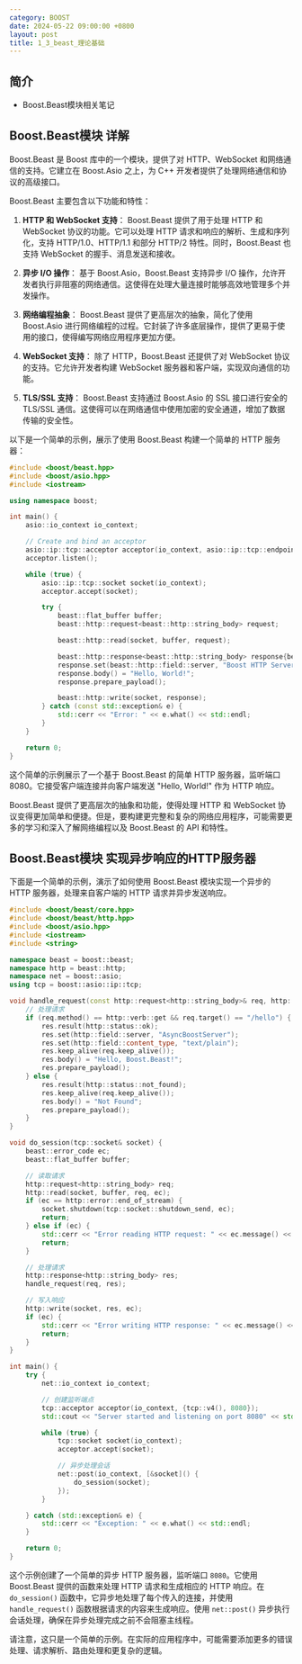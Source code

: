```yaml
---
category: BOOST
date: 2024-05-22 09:00:00 +0800
layout: post
title: 1_3_beast_理论基础
---
```

## 简介

+ Boost.Beast模块相关笔记

## Boost.Beast模块 详解

Boost.Beast 是 Boost 库中的一个模块，提供了对 HTTP、WebSocket 和网络通信的支持。它建立在 Boost.Asio 之上，为 C++ 开发者提供了处理网络通信和协议的高级接口。

Boost.Beast 主要包含以下功能和特性：

1. **HTTP 和 WebSocket 支持**：
   Boost.Beast 提供了用于处理 HTTP 和 WebSocket 协议的功能。它可以处理 HTTP 请求和响应的解析、生成和序列化，支持 HTTP/1.0、HTTP/1.1 和部分 HTTP/2 特性。同时，Boost.Beast 也支持 WebSocket 的握手、消息发送和接收。

2. **异步 I/O 操作**：
   基于 Boost.Asio，Boost.Beast 支持异步 I/O 操作，允许开发者执行非阻塞的网络通信。这使得在处理大量连接时能够高效地管理多个并发操作。

3. **网络编程抽象**：
   Boost.Beast 提供了更高层次的抽象，简化了使用 Boost.Asio 进行网络编程的过程。它封装了许多底层操作，提供了更易于使用的接口，使得编写网络应用程序更加方便。

4. **WebSocket 支持**：
   除了 HTTP，Boost.Beast 还提供了对 WebSocket 协议的支持。它允许开发者构建 WebSocket 服务器和客户端，实现双向通信的功能。

5. **TLS/SSL 支持**：
   Boost.Beast 支持通过 Boost.Asio 的 SSL 接口进行安全的 TLS/SSL 通信。这使得可以在网络通信中使用加密的安全通道，增加了数据传输的安全性。

以下是一个简单的示例，展示了使用 Boost.Beast 构建一个简单的 HTTP 服务器：

```cpp
#include <boost/beast.hpp>
#include <boost/asio.hpp>
#include <iostream>

using namespace boost;

int main() {
    asio::io_context io_context;

    // Create and bind an acceptor
    asio::ip::tcp::acceptor acceptor(io_context, asio::ip::tcp::endpoint(asio::ip::tcp::v4(), 8080));
    acceptor.listen();

    while (true) {
        asio::ip::tcp::socket socket(io_context);
        acceptor.accept(socket);

        try {
            beast::flat_buffer buffer;
            beast::http::request<beast::http::string_body> request;

            beast::http::read(socket, buffer, request);

            beast::http::response<beast::http::string_body> response{beast::http::status::ok, request.version()};
            response.set(beast::http::field::server, "Boost HTTP Server");
            response.body() = "Hello, World!";
            response.prepare_payload();

            beast::http::write(socket, response);
        } catch (const std::exception& e) {
            std::cerr << "Error: " << e.what() << std::endl;
        }
    }

    return 0;
}
```

这个简单的示例展示了一个基于 Boost.Beast 的简单 HTTP 服务器，监听端口 8080。它接受客户端连接并向客户端发送 "Hello, World!" 作为 HTTP 响应。

Boost.Beast 提供了更高层次的抽象和功能，使得处理 HTTP 和 WebSocket 协议变得更加简单和便捷。但是，要构建更完整和复杂的网络应用程序，可能需要更多的学习和深入了解网络编程以及 Boost.Beast 的 API 和特性。

## Boost.Beast模块 实现异步响应的HTTP服务器

下面是一个简单的示例，演示了如何使用 Boost.Beast 模块实现一个异步的 HTTP 服务器，处理来自客户端的 HTTP 请求并异步发送响应。

```cpp
#include <boost/beast/core.hpp>
#include <boost/beast/http.hpp>
#include <boost/asio.hpp>
#include <iostream>
#include <string>

namespace beast = boost::beast;
namespace http = beast::http;
namespace net = boost::asio;
using tcp = boost::asio::ip::tcp;

void handle_request(const http::request<http::string_body>& req, http::response<http::string_body>& res) {
    // 处理请求
    if (req.method() == http::verb::get && req.target() == "/hello") {
        res.result(http::status::ok);
        res.set(http::field::server, "AsyncBoostServer");
        res.set(http::field::content_type, "text/plain");
        res.keep_alive(req.keep_alive());
        res.body() = "Hello, Boost.Beast!";
        res.prepare_payload();
    } else {
        res.result(http::status::not_found);
        res.keep_alive(req.keep_alive());
        res.body() = "Not Found";
        res.prepare_payload();
    }
}

void do_session(tcp::socket& socket) {
    beast::error_code ec;
    beast::flat_buffer buffer;

    // 读取请求
    http::request<http::string_body> req;
    http::read(socket, buffer, req, ec);
    if (ec == http::error::end_of_stream) {
        socket.shutdown(tcp::socket::shutdown_send, ec);
        return;
    } else if (ec) {
        std::cerr << "Error reading HTTP request: " << ec.message() << std::endl;
        return;
    }

    // 处理请求
    http::response<http::string_body> res;
    handle_request(req, res);

    // 写入响应
    http::write(socket, res, ec);
    if (ec) {
        std::cerr << "Error writing HTTP response: " << ec.message() << std::endl;
        return;
    }
}

int main() {
    try {
        net::io_context io_context;

        // 创建监听端点
        tcp::acceptor acceptor(io_context, {tcp::v4(), 8080});
        std::cout << "Server started and listening on port 8080" << std::endl;

        while (true) {
            tcp::socket socket(io_context);
            acceptor.accept(socket);

            // 异步处理会话
            net::post(io_context, [&socket]() {
                do_session(socket);
            });
        }

    } catch (std::exception& e) {
        std::cerr << "Exception: " << e.what() << std::endl;
    }

    return 0;
}
```

这个示例创建了一个简单的异步 HTTP 服务器，监听端口 `8080`。它使用 Boost.Beast 提供的函数来处理 HTTP 请求和生成相应的 HTTP 响应。在 `do_session()` 函数中，它异步地处理了每个传入的连接，并使用 `handle_request()` 函数根据请求的内容来生成响应。使用 `net::post()` 异步执行会话处理，确保在异步处理完成之前不会阻塞主线程。

请注意，这只是一个简单的示例。在实际的应用程序中，可能需要添加更多的错误处理、请求解析、路由处理和更复杂的逻辑。